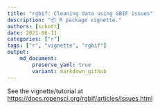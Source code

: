 ```yaml
---
title: "rgbif: Cleaning data using GBIF issues"
description: "📦 R package vignette."
authors: [sckott]
date: 2021-06-11
categories: ["r"]
tags: ["r", "vignette", "rgbif"]
output: 
    md_document:
        preserve_yaml: true
        variant: markdown_github
---
```


See the vignette/tutorial at <https://docs.ropensci.org/rgbif/articles/issues.html>
